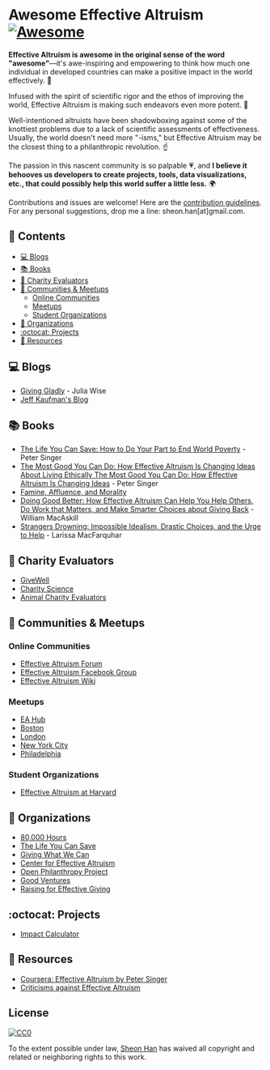 # Awesome Effective Altruism [![Awesome](https://cdn.rawgit.com/sindresorhus/awesome/d7305f38d29fed78fa85652e3a63e154dd8e8829/media/badge.svg)](https://github.com/sindresorhus/awesome)

**Effective Altruism is awesome in the original sense of the word "awesome"**—it's awe-inspiring and empowering to think how much one individual in developed countries can make a positive impact in the world effectively. :muscle:

Infused with the spirit of scientific rigor and the ethos of improving the world, Effective Altruism is making such endeavors even more potent. :rocket:

Well-intentioned altruists have been shadowboxing against some of the knottiest problems due to a lack of scientific assessments of effectiveness. Usually, the world doesn't need more "-isms," but Effective Altruism may be the closest thing to a philanthropic revolution. :point_up:

The passion in this nascent community is so palpable :heartpulse:, and **I believe it behooves us developers to create projects, tools, data visualizations, etc., that could possibly help this world suffer a little less.** :earth_africa:

Contributions and issues are welcome! Here are the [contribution guidelines](contributing.md).  
For any personal suggestions, drop me a line: sheon.han[at]gmail.com.

## :book: Contents
<!-- START doctoc generated TOC please keep comment here to allow auto update -->
<!-- DON'T EDIT THIS SECTION, INSTEAD RE-RUN doctoc TO UPDATE -->
- [:computer: Blogs](#computer-blogs)
- [:books: Books](#books-books)
- [:hammer: Charity Evaluators](#hammer-charity-evaluators)
- [:busts_in_silhouette: Communities & Meetups](#busts_in_silhouette-communities--meetups)
  - [Online Communities](#online-communities)
  - [Meetups](#meetups)
  - [Student Organizations](#student-organizations)
- [:office: Organizations](#office-organizations)
- [:octocat: Projects](#octocat-projects)
- [:thought_balloon: Resources](#thought_balloon-resources)

<!-- END doctoc generated TOC please keep comment here to allow auto update -->

## :computer: Blogs
- [Giving Gladly](http://www.givinggladly.com/) - Julia Wise
- [Jeff Kaufman's Blog](http://www.jefftk.com/index)

## :books: Books
- [The Life You Can Save: How to Do Your Part to End World Poverty](https://www.amazon.com/Life-You-Can-Save-Poverty/dp/0812981561/ref=sr_1_1?ie=UTF8&qid=1491663357&sr=8-1&keywords=the+life+you+can+save) - Peter Singer
- [The Most Good You Can Do: How Effective Altruism Is Changing Ideas About Living Ethically The Most Good You Can Do: How Effective Altruism Is Changing Ideas](https://www.amazon.com/Most-Good-You-Can-Effective/dp/0300219865/ref=pd_lpo_sbs_14_t_0?_encoding=UTF8&psc=1&refRID=TRVQNNNRAWC14C0MPW1M) - Peter Singer
- [Famine, Affluence, and Morality](https://www.amazon.com/Famine-Affluence-Morality-Peter-Singer/dp/0190219203/ref=pd_sim_14_8?_encoding=UTF8&pd_rd_i=0190219203&pd_rd_r=PEC7WM3E5DARAS3P9QYA&pd_rd_w=u7ZoC&pd_rd_wg=9bC3i&psc=1&refRID=PEC7WM3E5DARAS3P9QYA)
- [Doing Good Better: How Effective Altruism Can Help You Help Others, Do Work that Matters, and Make Smarter Choices about Giving Back](https://www.amazon.com/Doing-Good-Better-Effective-Altruism/dp/1592409660) - William MacAskill
- [Strangers Drowning: Impossible Idealism, Drastic Choices, and the Urge to Help](https://www.amazon.com/Strangers-Drowning-Impossible-Idealism-Drastic/dp/0143109782/ref=pd_sim_14_6?_encoding=UTF8&pd_rd_i=0143109782&pd_rd_r=PEC7WM3E5DARAS3P9QYA&pd_rd_w=u7ZoC&pd_rd_wg=9bC3i&psc=1&refRID=PEC7WM3E5DARAS3P9QYA) - Larissa MacFarquhar

## :hammer: Charity Evaluators
- [GiveWell](http://www.givewell.org/)
- [Charity Science](http://www.charityscience.com)
- [Animal Charity Evaluators](https://animalcharityevaluators.org)

## :busts_in_silhouette: Communities & Meetups
### Online Communities
- [Effective Altruism Forum](http://effective-altruism.com/ea/6x/introduction_to_effective_altruism/)
- [Effective Altruism Facebook Group](https://www.facebook.com/groups/effective.altruists/)
- [Effective Altruism Wiki](http://wiki.effectivealtruismhub.com/index.php?title=Effective_Altruism_Wiki)

### Meetups
- [EA Hub](https://eahub.org/)
- [Boston](https://www.meetup.com/Boston-Effective-Altruism/)
- [London](https://www.meetup.com/Effective-Altruism-London/)
- [New York City](https://www.meetup.com/Effective-Altruism-NYC/)
- [Philadelphia](https://www.meetup.com/Effective-Altruism-Philadelphia/)

### Student Organizations
- [Effective Altruism at Harvard](http://www.harvardea.org/)


## :office: Organizations
- [80,000 Hours](https://80000hours.org/)
- [The Life You Can Save](https://www.thelifeyoucansave.org/)
- [Giving What We Can](https://www.givingwhatwecan.org/)
- [Center for Effective Altruism](https://www.centreforeffectivealtruism.org/)
- [Open Philanthropy Project](http://www.openphilanthropy.org/)
- [Good Ventures](http://www.goodventures.org/research-and-ideas/blog)
- [Raising for Effective Giving](https://reg-charity.org/)

## :octocat: Projects
- [Impact Calculator](https://www.thelifeyoucansave.org/Impact-Calculator)

## :thought_balloon: Resources
- [Coursera: Effective Altruism by Peter Singer](https://www.coursera.org/learn/altruism)
- [Criticisms against Effective Altruism](http://wiki.effectivealtruismhub.com/index.php?title=Criticism_of_effective_altruism)

## License

[![CC0](http://mirrors.creativecommons.org/presskit/buttons/88x31/svg/cc-zero.svg)](https://creativecommons.org/publicdomain/zero/1.0/)

To the extent possible under law, [Sheon Han](http://sheon.be/) has waived all copyright and related or neighboring rights to this work.
